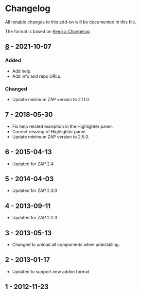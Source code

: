 # Changelog
All notable changes to this add-on will be documented in this file.

The format is based on [Keep a Changelog](https://keepachangelog.com/en/1.0.0/).

## [8] - 2021-10-07
### Added
- Add help.
- Add info and repo URLs.

### Changed
- Update minimum ZAP version to 2.11.0.

## 7 - 2018-05-30

- Fix help related exception in the Highlighter panel.
- Correct resizing of Highlighter panel.
- Update minimum ZAP version to 2.5.0.

## 6 - 2015-04-13

- Updated for ZAP 2.4

## 5 - 2014-04-03

- Updated for ZAP 2.3.0

## 4 - 2013-09-11

- Updated for ZAP 2.2.0

## 3 - 2013-05-13

- Changed to unload all components when uninstalling.

## 2 - 2013-01-17

- Updated to support new addon format

## 1 - 2012-11-23



[8]: https://github.com/zaproxy/zap-extensions/releases/highlighter-v8
